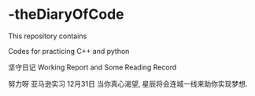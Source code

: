 # -theDiaryOfCode

This repository contains

Codes for practicing C++ and python

坚守日记 Working Report and Some Reading Record

努力呀 亚马逊实习 12月31日
当你真心渴望, 星辰将会连城一线来助你实现梦想.
